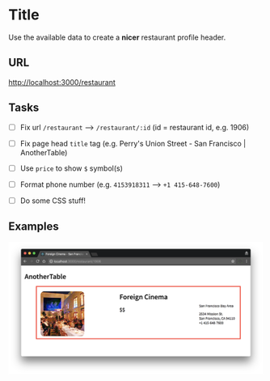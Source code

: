 # Title

Use the available data to create a **nicer** restaurant profile header.

## URL

[http://localhost:3000/restaurant](http://localhost:3000/restaurant)

## Tasks

- [ ] Fix url `/restaurant` --> `/restaurant/:id` (id = restaurant id, e.g. 1906)

- [ ] Fix page head `title` tag (e.g. Perry's Union Street - San Francisco | AnotherTable)

- [ ] Use `price` to show `$` symbol(s)

- [ ] Format phone number (e.g. `4153918311` --> `+1 415-648-7600`)

- [ ] Do some CSS stuff!

## Examples

![Restaurant profile header](restaurant-profile-header.png "Restaurant profile header")
